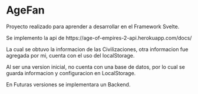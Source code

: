# AgeFan

<p>Proyecto realizado para aprender a desarrollar en el Framework Svelte.</p>
Se implemento la api de https://age-of-empires-2-api.herokuapp.com/docs/ 
<p>La cual se obtuvo la informacion de las Civilizaciones, otra informacion fue agregada por mi, cuenta con el uso del localStorage.</p>
<p>Al ser una version inicial, no cuenta con una base de datos, por lo cual se guarda informacion y configuracion en LocalStorage.</p>
<p>En Futuras versiones se implementara un Backend.</p>

